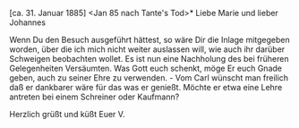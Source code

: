  [ca. 31. Januar 1885]
 <Jan 85 nach Tante's Tod>*
Liebe Marie und lieber Johannes

Wenn Du den Besuch ausgeführt hättest, so wäre Dir die Inlage mitgegeben worden, über die ich mich nicht weiter auslassen will, wie auch ihr darüber Schweigen beobachten wollet. Es ist nun eine Nachholung des bei früheren Gelegenheiten Versäumten. Was Gott euch schenkt, möge Er euch Gnade geben, auch zu seiner Ehre zu verwenden. - Vom Carl wünscht man freilich daß er dankbarer wäre für das was er genießt. Möchte er etwa eine Lehre antreten bei einem Schreiner oder Kaufmann?

 Herzlich grüßt und küßt
 Euer V.

